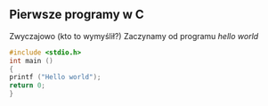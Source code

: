 ## Pierwsze programy w C

Zwyczajowo (kto to wymyślił?) Zaczynamy od programu
*hello world*
```c
#include <stdio.h>
int main ()
{
printf ("Hello world");
return 0;
}
